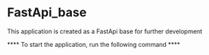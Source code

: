 # FastApi_base
This application is created as a FastApi base for further development 

**** To start the application, run the following command ****
